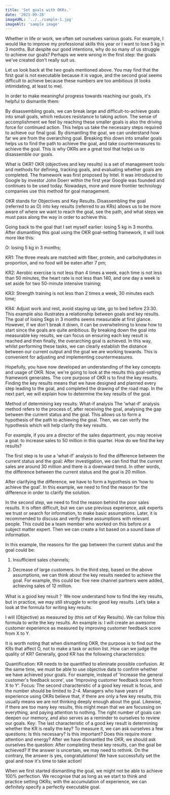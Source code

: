 ```yaml
---
title: 'Set goals with OKRs.'
date: '2021-09-28'
imageURL: '../../sample-1.jpg'
imageAlt: 'sample image'
---
```


Whether in life or work, we often set ourselves various goals. For example, I would like to improve my professional skills this year or I want to lose 5 kg in 3 months. But despite our good intentions, why do so many of us struggle to achieve our goals? Perhaps we were wrong in the first step: the goals we've created don't really suit us.

Let us look back at the two goals mentioned above. You may find that the first goal is not executable because it is vague, and the second goal seems difficult to achieve because these numbers are too ambitious (it looks intimidating, at least to me).

In order to make meaningful progress towards reaching our goals, it's helpful to dismantle them:

By disassembling goals, we can break large and difficult-to-achieve goals into small goals, which reduces resistance to taking action. The sense of accomplishment we feel by reaching these smaller goals is also the driving force for continued action. This helps us take the necessary steps required to achieve our final goal.
By dismantling the goal, we can understand how far we are from the overarching goal. Breaking this down into smaller goals helps us to find the path to achieve the goal, and take countermeasures to achieve the goal.
This is why OKRs are a great tool that helps us to disassemble our goals.

What is OKR?
OKR (objectives and key results) is a set of management tools and methods for defining, tracking goals, and evaluating whether goals are completed. The framework was first proposed by Intel. It was introduced to Google by investor John Doerr within the first year Google was founded and continues to be used today. Nowadays, more and more frontier technology companies use this method for goal management.

OKR stands for Objectives and Key Results. Disassembling the goal (referred to as O) into key results (referred to as KRs) allows us to be more aware of where we want to reach the goal, see the path, and what steps we must pass along the way in order to achieve this.

Going back to the goal that I set myself earlier: losing 5 kg in 3 months. After dismantling this goal using the OKR goal-setting framework, it will look more like this:

O: losing 5 kg in 3 months;

KR1: The three meals are matched with fiber, protein, and carbohydrates in proportion, and no food will be eaten after 7 pm;

KR2: Aerobic exercise is not less than 4 times a week, each time is not less than 50 minutes, the heart rate is not less than 140, and one day a week is set aside for two 50-minute intensive training;

KR3: Strength training is not less than 2 times a week, 30 minutes each time;

KR4: Adjust work and rest, avoid staying up late, go to bed before 23:30.
This example also illustrates a relationship between goals and key results. The goal of losing 5kgs in 3 months seems measurable at first glance. However, if we don't break it down, it can be overwhelming to know how to start since the goals are quite ambitious. By breaking down the goal into measurable key results, we can focus on ensuring each key result is reached and then finally, the overarching goal is achieved. In this way, whilst performing these tasks, we can clearly establish the distance between our current output and the goal we are working towards. This is convenient for adjusting and implementing countermeasures.

Hopefully, you have now developed an understanding of the key concepts and usage of OKR. Now, we're going to look at the results this goal-setting framework generates. The core purpose of OKR is to find the key results. Finding the key results means that we have designed and planned every step leading to the goal, and completed the drawing of the road map. In the next part, we will explain how to determine the key results of the goal.

Method of determining key results: What-if analysis
The 'what-if' analysis method refers to the process of, after receiving the goal, analysing the gap between the current status and the goal. This allows us to form a hypothesis of the path to achieving the goal. Then, we can verify the hypothesis which will help clarify the key results.

For example, if you are a director of the sales department, you may receive a goal: to increase sales to 50 million in this quarter. How do we find the key results?

The first step is to use a 'what-if' analysis to find the difference between the current status and the goal: After investigation, we can find that the current sales are around 30 million and there is a downward trend. In other words, the difference between the current status and the goal is 20 million.

After clarifying the difference, we have to form a hypothesis on ‘how to achieve the goal’. In this example, we need to find the reason for the difference in order to clarify the solution.

In the second step, we need to find the reason behind the poor sales results. It is often difficult, but we can use previous experience, ask experts we trust or search for information, to make basic assumptions. Later, it is recommended to discuss and verify these assumptions with relevant people. This could be a team member who worked on this before or a subject matter expert. Then we can create a list based on a sound base of information.

In this example, the reasons for the gap between the current status and the goal could be:

1. Insufficient sales channels;

2. Decrease of large customers.
   In the third step, based on the above assumptions, we can think about the key results needed to achieve the goal. For example, this could be: five new channel partners were added, achieving sales of 12 million.

What is a good key result？
We now understand how to find the key results, but in practice, we may still struggle to write good key results. Let’s take a look at the formula for writing key results.

I will (Objective) as measured by (this set of Key Results).
We can follow this formula to write the key results. An example is: I will create an awesome customer experience as measured by improving customer feedback score from X to Y.

It is worth noting that when dismantling OKR, the purpose is to find out the KRs that affect O, not to make a task or action list. How can we judge the quality of KR? Generally, good KR has the following characteristics:

Quantification: KR needs to be quantified to eliminate possible confusion. At the same time, we must be able to use objective data to confirm whether we have achieved your goals. For example, instead of 'Increase the general customer's feedback score', use 'Improving customer feedback score from X to Y'.
Focus: The second characteristic of a good key result is focus, and the number should be limited to 2-4. Managers who have years of experience using OKRs believe that, if there are only a few key results, this usually means we are not thinking deeply enough about the goal. Likewise, if there are too many key results, this might mean that we are focussing on everything, and paying attention to nothing. The right number of goals can deepen our memory, and also serves as a reminder to ourselves to review our goals.
Key: The last characteristic of a good key result is determining whether the KR is really the key? To measure it, we can ask ourselves a few questions: Is this necessary? Is this important? Does this require more attention and energy?
After we have dismantled the OKR, we should ask ourselves the question: After completing these key results, can the goal be achieved? If the answer is uncertain, we may need to rethink. On the contrary, the answer is yes, congratulations! We have successfully set the goal and now it's time to take action!

When we first started dismantling the goal, we might not be able to achieve 100% perfection. We recognise that as long as we start to think and practice setting OKRs; with the accumulation of experience, we can definitely specify a perfectly executable goal.
